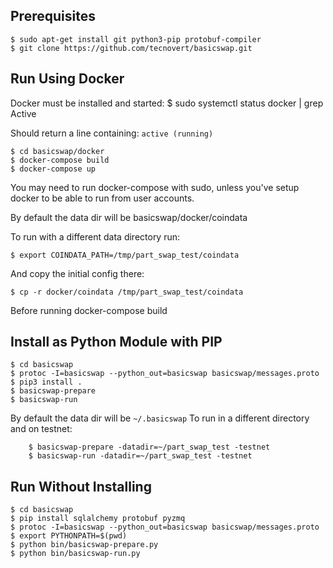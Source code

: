 
## Prerequisites

    $ sudo apt-get install git python3-pip protobuf-compiler
    $ git clone https://github.com/tecnovert/basicswap.git


## Run Using Docker

Docker must be installed and started:
    $ sudo systemctl status docker | grep Active

Should return a line containing:
`active (running)`

    $ cd basicswap/docker
    $ docker-compose build
    $ docker-compose up

You may need to run docker-compose with sudo, unless you've setup docker
to be able to run from user accounts.


By default the data dir will be basicswap/docker/coindata

To run with a different data directory run:

    $ export COINDATA_PATH=/tmp/part_swap_test/coindata

And copy the initial config there:

    $ cp -r docker/coindata /tmp/part_swap_test/coindata

Before running docker-compose build


## Install as Python Module with PIP

    $ cd basicswap
    $ protoc -I=basicswap --python_out=basicswap basicswap/messages.proto
    $ pip3 install .
    $ basicswap-prepare
    $ basicswap-run


By default the data dir will be `~/.basicswap`
To run in a different directory and on testnet:
```
    $ basicswap-prepare -datadir=~/part_swap_test -testnet
    $ basicswap-run -datadir=~/part_swap_test -testnet
```


## Run Without Installing

    $ cd basicswap
    $ pip install sqlalchemy protobuf pyzmq
    $ protoc -I=basicswap --python_out=basicswap basicswap/messages.proto
    $ export PYTHONPATH=$(pwd)
    $ python bin/basicswap-prepare.py
    $ python bin/basicswap-run.py
